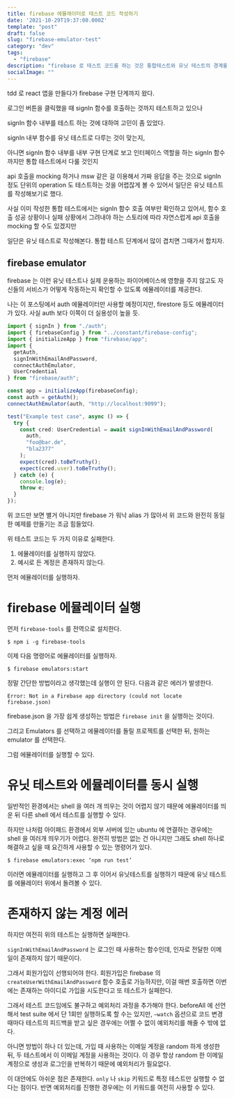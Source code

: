 ```yaml
---
title: firebase 에뮬레이터로 테스트 코드 작성하기 
date: '2021-10-29T19:37:00.000Z'
template: "post"
draft: false
slug: "firebase-emulator-test"
category: "dev"
tags:
  - "firebase"
description: "firebase 로 테스트 코드를 하는 것은 통합테스트와 유닛 테스트의 경계를 애매하게 만든다."
socialImage: ""
---
```


tdd 로 react 앱을 만들다가 firebase 구현 단계까지 왔다.

로그인 버튼을 클릭했을 때 signIn 함수를 호출하는 것까지 테스트하고 있으나

signIn 함수 내부를 테스트 하는 것에 대하여 고민이 좀 있었다.

signIn 내부 함수를 유닛 테스트로 다루는 것이 맞는지,

아니면 signIn 함수 내부를 내부 구현 단계로 보고 인터페이스 역할을 하는 signIn 함수까지만 통합 테스트에서 다룰 것인지

api 호출을 mocking 하거나 msw 같은 걸 이용해서 가짜 응답을 주는 것으로 signIn 정도 단위의 operation 도 테스트하는 것을 어렵잖게 볼 수 있어서 일단은 유닛 테스트를 작성해보기로 했다.

사실 이미 작성한 통합 테스트에서는 signIn 함수 호출 여부만 확인하고 있어서, 함수 호출 성공 상황이나 실패 상황에서 그려내야 하는 스토리에 따라 자연스럽게 api 호출을 mocking 할 수도 있겠지만

일단은 유닛 테스트로 작성해본다. 통합 테스트 단계에서 많이 겹치면 그때가서 합치자.

## firebase emulator
firebase 는 이런 유닛 테스트나 실제 운용하는 파이어베이스에 영향을 주지 않고도 자신들의 서비스가 어떻게 작동하는지 확인할 수 있도록 에뮬레이터를 제공한다.

나는 이 포스팅에서 auth 에뮬레이터만 사용할 예정이지만, firestore 등도 에뮬레이터가 있다. 사실 auth 보다 이쪽이 더 실용성이 높을 듯.

```typescript
import { signIn } from "./auth";
import { firebaseConfig } from "../constant/firebase-config";
import { initializeApp } from "firebase/app";
import {
  getAuth,
  signInWithEmailAndPassword,
  connectAuthEmulator,
  UserCredential
} from "firebase/auth";

const app = initializeApp(firebaseConfig);
const auth = getAuth();
connectAuthEmulator(auth, "http://localhost:9099");

test("Example test case", async () => {
  try {
    const cred: UserCredential = await signInWithEmailAndPassword(
      auth,
      "foo@bar.de",
      "bla2377"
    );
    expect(cred).toBeTruthy();
    expect(cred.user).toBeTruthy();
  } catch (e) {
    console.log(e);
    throw e;
  }
});
```

위 코드만 보면 별거 아니지만 firebase 가 워낙 alias 가 많아서 위 코드와 완전히 동일한 예제를 만들기는 조금 힘들었다.

위 테스트 코드는 두 가지 이유로 실패한다.

1. 에뮬레이터를 실행하지 않았다.
2. 예시로 든 계정은 존재하지 않는다.

먼저 에뮬레이터를 실행하자.

# firebase 에뮬레이터 실행
먼저 `firebase-tools` 를 전역으로 설치한다.

```shell
$ npm i -g firebase-tools
```

이제 다음 명령어로 에뮬레이터를 실행하자.

```shell
$ firebase emulators:start
```

정말 간단한 방법이라고 생각했는데 실행이 안 된다. 다음과 같은 에러가 발생한다.

```shell
Error: Not in a Firebase app directory (could not locate firebase.json)
```

firebase.json 을 가장 쉽게 생성하는 방법은 `firebase init` 을 실행하는 것이다.

그리고 Emulators 를 선택하고 에뮬레이터를 돌릴 프로젝트를 선택한 뒤, 원하는 emulator 를 선택한다.

그럼 에뮬레이터를 실행할 수 있다.

# 유닛 테스트와 에뮬레이터를 동시 실행
일반적인 환경에서는 shell 을 여러 개 띄우는 것이 어렵지 않기 때문에 에뮬레이터를 띄운 뒤 다른 shell 에서 테스트를 실행할 수 있다.

하지만 나처럼 아이패드 환경에서 외부 서버에 있는 ubuntu 에 연결하는 경우에는 shell 을 여러개 띄우기가 어렵다. 완전히 방법은 없는 건 아니지만 그래도 shell 하나로 해결하고 싶을 때 요긴하게 사용할 수 있는 명령어가 있다.

```shell
$ firebase emulators:exec ‘npm run test’
```

이러면 에뮬레이터를 실행하고 그 후 이어서 유닛테스트를 실행하기 때문에 유닛 테스트를 에뮬레이터 위에서 돌려볼 수 있다.

# 존재하지 않는 계정 에러
하지만 여전히 위의 테스트는 실행하면 실패한다.

`signInWithEmailAndPassword` 는 로그인 때 사용하는 함수인데, 인자로 전달한 이메일이 존재하지 않기 때문이다.

그래서 회원가입이 선행되어야 한다. 회원가입은 firebase 의 `createUserWithEmailAndPassword` 함수 호출로 가능하지만, 이걸 매번 호출하면 이번에는 존재하는 아이디로 가입을 시도한다고 또 테스트가 실패한다.

그래서 테스트 코드임에도 불구하고 예외처리 과정을 추가해야 한다. beforeAll 에 선언해서 test suite 에서 단 1회만 실행하도록 할 수는 있지만, `—watch` 옵션으로 코드 변경 때마다 테스트의 피드백을 받고 싶은 경우에는 어쩔 수 없이 예외처리를 해줄 수 밖에 없다.

아니면 방법이 하나 더 있는데, 가입 때 사용하는 이메일 계정을 random 하게 생성한 뒤, 두 테스트에서 이 이메일 계정을 사용하는 것이다. 이 경우 항상 random 한 이메일 계정으로 생성과 로그인을 반복하기 때문에 예외처리가 필요없다.

이 대안에도 아쉬운 점은 존재한다.  `only` 나 `skip`  키워드로 특정 테스트만 실행할 수 없다는 점이다. 반면 예외처리를 진행한 경우에는 이 키워드를 여전히 사용할 수 있다.
